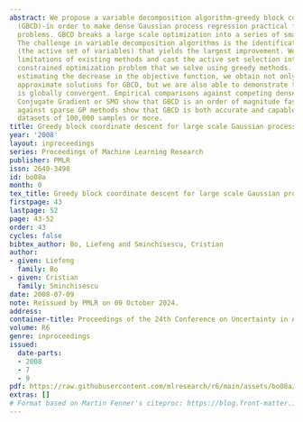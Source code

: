 ```yaml
---
abstract: We propose a variable decomposition algorithm-greedy block coordinate descent
  (GBCD)-in order to make dense Gaussian process regression practical for large scale
  problems. GBCD breaks a large scale optimization into a series of small sub-problems.
  The challenge in variable decomposition algorithms is the identification of a sub-problem
  (the active set of variables) that yields the largest improvement. We analyze the
  limitations of existing methods and cast the active set selection into a zero-norm
  constrained optimization problem that we solve using greedy methods. By directly
  estimating the decrease in the objective function, we obtain not only efficient
  approximate solutions for GBCD, but we are also able to demonstrate that the method
  is globally convergent. Empirical comparisons against competing dense methods like
  Conjugate Gradient or SMO show that GBCD is an order of magnitude faster. Comparisons
  against sparse GP methods show that GBCD is both accurate and capable of handling
  datasets of 100,000 samples or more.
title: Greedy block coordinate descent for large scale Gaussian process regression
year: '2008'
layout: inproceedings
series: Proceedings of Machine Learning Research
publisher: PMLR
issn: 2640-3498
id: bo08a
month: 0
tex_title: Greedy block coordinate descent for large scale Gaussian process regression
firstpage: 43
lastpage: 52
page: 43-52
order: 43
cycles: false
bibtex_author: Bo, Liefeng and Sminchisescu, Cristian
author:
- given: Liefeng
  family: Bo
- given: Cristian
  family: Sminchisescu
date: 2008-07-09
note: Reissued by PMLR on 09 October 2024.
address:
container-title: Proceedings of the 24th Conference on Uncertainty in Artificial Intelligence
volume: R6
genre: inproceedings
issued:
  date-parts:
  - 2008
  - 7
  - 9
pdf: https://raw.githubusercontent.com/mlresearch/r6/main/assets/bo08a/bo08a.pdf
extras: []
# Format based on Martin Fenner's citeproc: https://blog.front-matter.io/posts/citeproc-yaml-for-bibliographies/
---
```

